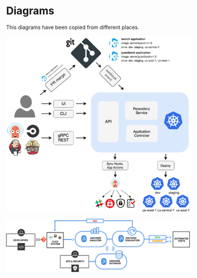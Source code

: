 # Diagrams

This diagrams have been copied from different places.

![ArgoCD Architecture](argocd_architecture.png "ArgoCD Architecture")

![CICD with Anchore](CICD_anchore.png "Anchore CICD")

